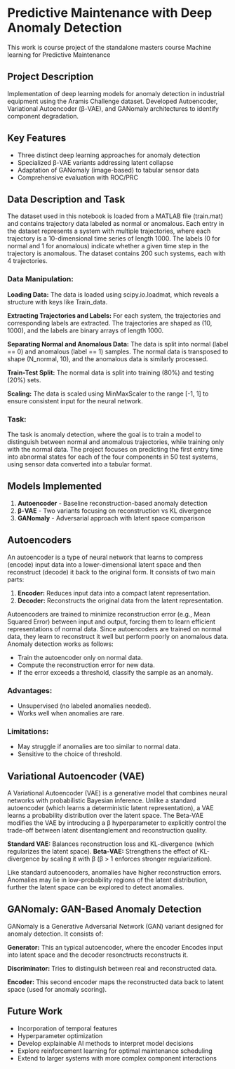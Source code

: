 # Predictive Maintenance with Deep Anomaly Detection

This work is course project of the standalone masters course Machine learning for Predictive Maintenance 

## Project Description
Implementation of deep learning models for anomaly detection in industrial equipment using the Aramis Challenge dataset. Developed Autoencoder, Variational Autoencoder (β-VAE), and GANomaly architectures to identify component degradation.

## Key Features
- Three distinct deep learning approaches for anomaly detection
- Specialized β-VAE variants addressing latent collapse
- Adaptation of GANomaly (image-based) to tabular sensor data
- Comprehensive evaluation with ROC/PRC

## Data Description and Task
The dataset used in this notebook is loaded from a MATLAB file (train.mat) and contains trajectory data labeled as normal or anomalous. Each entry in the dataset represents a system with multiple trajectories, where each trajectory is a 10-dimensional time series of length 1000. The labels (0 for normal and 1 for anomalous) indicate whether a given time step in the trajectory is anomalous. The dataset contains 200 such systems, each with 4 trajectories.

### Data Manipulation:
**Loading Data:** The data is loaded using scipy.io.loadmat, which reveals a structure with keys like Train_data.

**Extracting Trajectories and Labels:** For each system, the trajectories and corresponding labels are extracted. The trajectories are shaped as (10, 1000), and the labels are binary arrays of length 1000.

**Separating Normal and Anomalous Data:** The data is split into normal (label == 0) and anomalous (label == 1) samples. The normal data is transposed to shape (N_normal, 10), and the anomalous data is similarly processed.

**Train-Test Split:** The normal data is split into training (80%) and testing (20%) sets.

**Scaling:** The data is scaled using MinMaxScaler to the range [-1, 1] to ensure consistent input for the neural network.

### Task:
The task is anomaly detection, where the goal is to train a model to distinguish between normal and anomalous trajectories, while training only with the normal data. The project focuses on predicting the first entry time into abnormal states for each of the four components in 50 test systems, using sensor data converted into a tabular format.



## Models Implemented
1. **Autoencoder** - Baseline reconstruction-based anomaly detection
2. **β-VAE** - Two variants focusing on reconstruction vs KL divergence
3. **GANomaly** - Adversarial approach with latent space comparison

## Autoencoders
An autoencoder is a type of neural network that learns to compress (encode) input data into a lower-dimensional latent space and then reconstruct (decode) it back to the original form. It consists of two main parts:
1. **Encoder:** Reduces input data into a compact latent representation.
2. **Decoder:** Reconstructs the original data from the latent representation.

Autoencoders are trained to minimize reconstruction error (e.g., Mean Squared Error) between input and output, forcing them to learn efficient representations of normal data.
Since autoencoders are trained on normal data, they learn to reconstruct it well but perform poorly on anomalous data. Anomaly detection works as follows:
- Train the autoencoder only on normal data.
- Compute the reconstruction error for new data.
- If the error exceeds a threshold, classify the sample as an anomaly.

### Advantages:
   - Unsupervised (no labeled anomalies needed).
   - Works well when anomalies are rare.

### Limitations:
   - May struggle if anomalies are too similar to normal data.
   - Sensitive to the choice of threshold.

## Variational Autoencoder (VAE)
A Variational Autoencoder (VAE) is a generative model that combines neural networks with probabilistic Bayesian inference. Unlike a standard autoencoder (which learns a deterministic latent representation), a VAE learns a probability distribution over the latent space.
The Beta-VAE modifies the VAE by introducing a β hyperparameter to explicitly control the trade-off between latent disentanglement and reconstruction quality.

**Standard VAE:** Balances reconstruction loss and KL-divergence (which regularizes the latent space).
**Beta-VAE:** Strengthens the effect of KL-divergence by scaling it with β (β > 1 enforces stronger regularization).

Like standard autoencoders, anomalies have higher reconstruction errors. Anomalies may lie in low-probability regions of the latent distribution, further the latent space can be explored to detect anomalies.

## GANomaly: GAN-Based Anomaly Detection
GANomaly is a Generative Adversarial Network (GAN) variant designed for anomaly detection. It consists of:

**Generator:** This an typical autoencoder, where the encoder Encodes input into latent space and the decoder resonctructs reconstructs it.

**Discriminator:** Tries to distinguish between real and reconstructed data.

**Encoder:** This second encoder maps the reconstructed data back to latent space (used for anomaly scoring).
 

## Future Work
- Incorporation of temporal features
- Hyperparameter optimization
- Develop explainable AI methods to interpret model decisions
- Explore reinforcement learning for optimal maintenance scheduling
- Extend to larger systems with more complex component interactions
